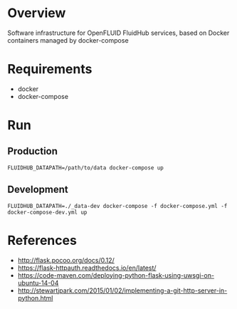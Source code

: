 
# Overview

Software infrastructure for OpenFLUID FluidHub services, based on Docker containers managed by docker-compose


# Requirements

* docker
* docker-compose


# Run

## Production
```
FLUIDHUB_DATAPATH=/path/to/data docker-compose up
```

## Development
```
FLUIDHUB_DATAPATH=./_data-dev docker-compose -f docker-compose.yml -f docker-compose-dev.yml up
```


# References

* http://flask.pocoo.org/docs/0.12/
* https://flask-httpauth.readthedocs.io/en/latest/
* https://code-maven.com/deploying-python-flask-using-uwsgi-on-ubuntu-14-04
* http://stewartjpark.com/2015/01/02/implementing-a-git-http-server-in-python.html
